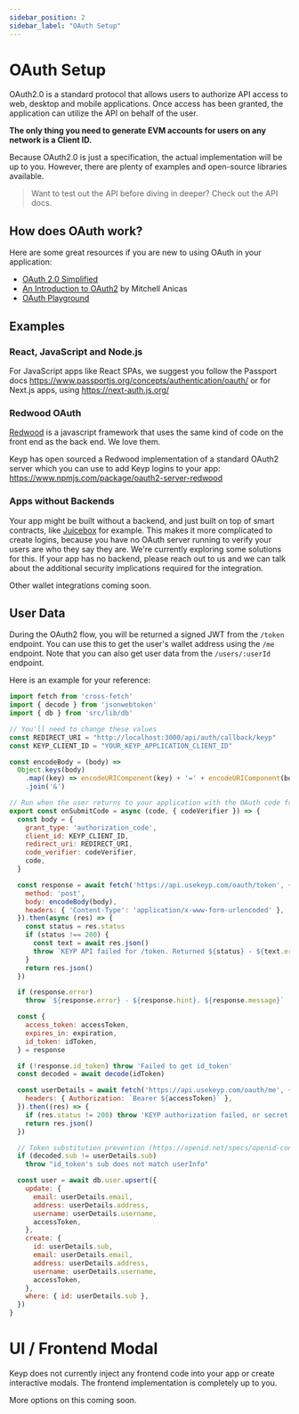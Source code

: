 ```yaml
---
sidebar_position: 2
sidebar_label: "OAuth Setup"
---
```


# OAuth Setup

OAuth2.0 is a standard protocol that allows users to authorize API access to web, desktop and mobile applications. Once access has been granted, the application can utilize the API on behalf of the user.

**The only thing you need to generate EVM accounts for users on any network is a Client ID.**

Because OAuth2.0 is just a specification, the actual implementation will be up to you. However, there are plenty of examples and open-source libraries available.  

> Want to test out the API before diving in deeper? Check out the API docs.

## How does OAuth work?

Here are some great resources if you are new to using OAuth in your application:

- [OAuth 2.0 Simplified](https://www.oauth.com/)
- [An Introduction to OAuth2](https://www.digitalocean.com/community/tutorials/an-introduction-to-oauth-2) by Mitchell Anicas
- [OAuth Playground](https://www.oauth.com/playground/)

## Examples

### React, JavaScript and Node.js

For JavaScript apps like React SPAs, we suggest you follow the Passport docs https://www.passportjs.org/concepts/authentication/oauth/ or for Next.js apps, using https://next-auth.js.org/

### Redwood OAuth

[Redwood](https://redwoodjs.com/) is a javascript framework that uses the same kind of code on the front end as the back end. We love them.

Keyp has open sourced a Redwood implementation of a standard OAuth2 server which you can use to add Keyp logins to your app: https://www.npmjs.com/package/oauth2-server-redwood

### Apps without Backends

Your app might be built without a backend, and just built on top of smart contracts, like [Juicebox](https://juicebox.money) for example. This makes it more complicated to create logins, because you have no OAuth server running to verify your users are who they say they are. We're currently exploring some solutions for this. If your app has no backend, please reach out to us and we can talk about the additional security implications required for the integration.

Other wallet integrations coming soon.

## User Data

During the OAuth2 flow, you will be returned a signed JWT from the `/token` endpoint. You can use this to get the user's wallet address using the `/me` endpoint. Note that you can also get user data from the `/users/:userId` endpoint.

Here is an example for your reference:

```js
import fetch from 'cross-fetch'
import { decode } from 'jsonwebtoken'
import { db } from 'src/lib/db'

// You'll need to change these values
const REDIRECT_URI = "http://localhost:3000/api/auth/callback/keyp"
const KEYP_CLIENT_ID = "YOUR_KEYP_APPLICATION_CLIENT_ID" 

const encodeBody = (body) =>
  Object.keys(body)
    .map((key) => encodeURIComponent(key) + '=' + encodeURIComponent(body[key]))
    .join('&')

// Run when the user returns to your application with the OAuth code from Keyp
export const onSubmitCode = async (code, { codeVerifier }) => {
  const body = {
    grant_type: 'authorization_code',
    client_id: KEYP_CLIENT_ID,
    redirect_uri: REDIRECT_URI,
    code_verifier: codeVerifier,
    code,
  }

  const response = await fetch('https://api.usekeyp.com/oauth/token', {
    method: 'post',
    body: encodeBody(body),
    headers: { 'Content-Type': 'application/x-www-form-urlencoded' },
  }).then(async (res) => {
    const status = res.status
    if (status !== 200) {
      const text = await res.json()
      throw `KEYP API failed for /token. Returned ${status} - ${text.error} ${text.error_description}`
    }
    return res.json()
  })

  if (response.error)
    throw `${response.error} - ${response.hint}. ${response.message}`

  const {
    access_token: accessToken,
    expires_in: expiration,
    id_token: idToken,
  } = response

  if (!response.id_token) throw 'Failed to get id_token'
  const decoded = await decode(idToken)

  const userDetails = await fetch('https://api.usekeyp.com/oauth/me', {
    headers: { Authorization: `Bearer ${accessToken}` },
  }).then((res) => {
    if (res.status != 200) throw 'KEYP authorization failed, or secret invalid'
    return res.json()
  })

  // Token substitution prevention (https://openid.net/specs/openid-connect-core-1_0.html#TokenSubstitution)
  if (decoded.sub != userDetails.sub)
    throw "id_token's sub does not match userInfo"

  const user = await db.user.upsert({
    update: {
      email: userDetails.email,
      address: userDetails.address,
      username: userDetails.username,
      accessToken,
    },
    create: {
      id: userDetails.sub,
      email: userDetails.email,
      address: userDetails.address,
      username: userDetails.username,
      accessToken,
    },
    where: { id: userDetails.sub },
  })
}
```

# UI / Frontend Modal

Keyp does not currently inject any frontend code into your app or create interactive modals. The frontend implementation is completely up to you.

More options on this coming soon.
